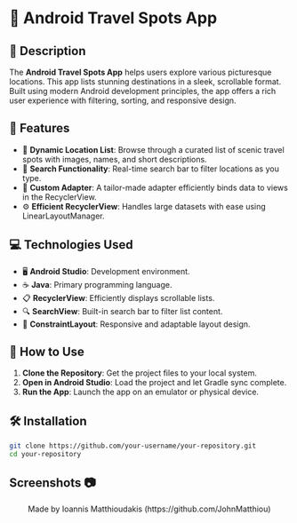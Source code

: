# 📍 Android Travel Spots App

## 📝 Description  
The **Android Travel Spots App** helps users explore various picturesque locations. This app lists stunning destinations in a sleek, scrollable format. Built using modern Android development principles, the app offers a rich user experience with filtering, sorting, and responsive design.

## 🌟 Features  
- 🧭 **Dynamic Location List**: Browse through a curated list of scenic travel spots with images, names, and short descriptions.  
- 🔎 **Search Functionality**: Real-time search bar to filter locations as you type.  
- 🧩 **Custom Adapter**: A tailor-made adapter efficiently binds data to views in the RecyclerView.   
- ⚙️ **Efficient RecyclerView**: Handles large datasets with ease using LinearLayoutManager.

## 💻 Technologies Used  
- 🖥️ **Android Studio**: Development environment.  
- ☕ **Java**: Primary programming language.  
- 📋 **RecyclerView**: Efficiently displays scrollable lists.  
- 🔍 **SearchView**: Built-in search bar to filter list content.  
- 📐 **ConstraintLayout**: Responsive and adaptable layout design.  

## 🚀 How to Use  
1. **Clone the Repository**: Get the project files to your local system.  
2. **Open in Android Studio**: Load the project and let Gradle sync complete.  
3. **Run the App**: Launch the app on an emulator or physical device.  

## 🛠 Installation  
```bash
git clone https://github.com/your-username/your-repository.git
cd your-repository
```

## Screenshots 📷


<p align="center">
  Made by Ioannis Matthioudakis (https://github.com/JohnMatthiou)
</p>